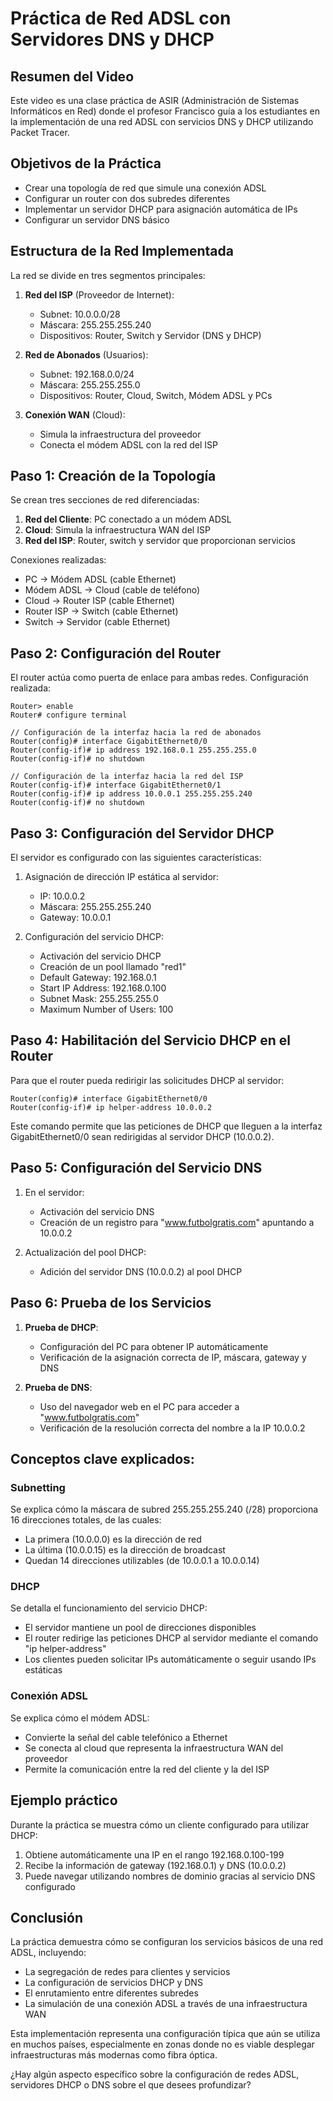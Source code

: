 



# Práctica de Red ADSL con Servidores DNS y DHCP

## Resumen del Video

Este video es una clase práctica de ASIR (Administración de Sistemas Informáticos en Red) donde el profesor Francisco guía a los estudiantes en la implementación de una red ADSL con servicios DNS y DHCP utilizando Packet Tracer.

## Objetivos de la Práctica

- Crear una topología de red que simule una conexión ADSL
- Configurar un router con dos subredes diferentes
- Implementar un servidor DHCP para asignación automática de IPs
- Configurar un servidor DNS básico

## Estructura de la Red Implementada

La red se divide en tres segmentos principales:

1. **Red del ISP** (Proveedor de Internet):
   - Subnet: 10.0.0.0/28
   - Máscara: 255.255.255.240
   - Dispositivos: Router, Switch y Servidor (DNS y DHCP)

2. **Red de Abonados** (Usuarios):
   - Subnet: 192.168.0.0/24
   - Máscara: 255.255.255.0
   - Dispositivos: Router, Cloud, Switch, Módem ADSL y PCs

3. **Conexión WAN** (Cloud):
   - Simula la infraestructura del proveedor
   - Conecta el módem ADSL con la red del ISP

## Paso 1: Creación de la Topología

Se crean tres secciones de red diferenciadas:

1. **Red del Cliente**: PC conectado a un módem ADSL
2. **Cloud**: Simula la infraestructura WAN del ISP
3. **Red del ISP**: Router, switch y servidor que proporcionan servicios

Conexiones realizadas:
- PC → Módem ADSL (cable Ethernet)
- Módem ADSL → Cloud (cable de teléfono)
- Cloud → Router ISP (cable Ethernet)
- Router ISP → Switch (cable Ethernet)
- Switch → Servidor (cable Ethernet)

## Paso 2: Configuración del Router

El router actúa como puerta de enlace para ambas redes. Configuración realizada:

```
Router> enable
Router# configure terminal

// Configuración de la interfaz hacia la red de abonados
Router(config)# interface GigabitEthernet0/0
Router(config-if)# ip address 192.168.0.1 255.255.255.0
Router(config-if)# no shutdown

// Configuración de la interfaz hacia la red del ISP
Router(config-if)# interface GigabitEthernet0/1
Router(config-if)# ip address 10.0.0.1 255.255.255.240
Router(config-if)# no shutdown
```

## Paso 3: Configuración del Servidor DHCP

El servidor es configurado con las siguientes características:

1. Asignación de dirección IP estática al servidor:
   - IP: 10.0.0.2
   - Máscara: 255.255.255.240
   - Gateway: 10.0.0.1

2. Configuración del servicio DHCP:
   - Activación del servicio DHCP
   - Creación de un pool llamado "red1"
   - Default Gateway: 192.168.0.1
   - Start IP Address: 192.168.0.100
   - Subnet Mask: 255.255.255.0
   - Maximum Number of Users: 100

## Paso 4: Habilitación del Servicio DHCP en el Router

Para que el router pueda redirigir las solicitudes DHCP al servidor:

```
Router(config)# interface GigabitEthernet0/0
Router(config-if)# ip helper-address 10.0.0.2
```

Este comando permite que las peticiones de DHCP que lleguen a la interfaz GigabitEthernet0/0 sean redirigidas al servidor DHCP (10.0.0.2).

## Paso 5: Configuración del Servicio DNS

1. En el servidor:
   - Activación del servicio DNS
   - Creación de un registro para "www.futbolgratis.com" apuntando a 10.0.0.2

2. Actualización del pool DHCP:
   - Adición del servidor DNS (10.0.0.2) al pool DHCP

## Paso 6: Prueba de los Servicios

1. **Prueba de DHCP**:
   - Configuración del PC para obtener IP automáticamente
   - Verificación de la asignación correcta de IP, máscara, gateway y DNS

2. **Prueba de DNS**:
   - Uso del navegador web en el PC para acceder a "www.futbolgratis.com"
   - Verificación de la resolución correcta del nombre a la IP 10.0.0.2

## Conceptos clave explicados:

### Subnetting
Se explica cómo la máscara de subred 255.255.255.240 (/28) proporciona 16 direcciones totales, de las cuales:
- La primera (10.0.0.0) es la dirección de red
- La última (10.0.0.15) es la dirección de broadcast
- Quedan 14 direcciones utilizables (de 10.0.0.1 a 10.0.0.14)

### DHCP
Se detalla el funcionamiento del servicio DHCP:
- El servidor mantiene un pool de direcciones disponibles
- El router redirige las peticiones DHCP al servidor mediante el comando "ip helper-address"
- Los clientes pueden solicitar IPs automáticamente o seguir usando IPs estáticas

### Conexión ADSL
Se explica cómo el módem ADSL:
- Convierte la señal del cable telefónico a Ethernet
- Se conecta al cloud que representa la infraestructura WAN del proveedor
- Permite la comunicación entre la red del cliente y la del ISP

## Ejemplo práctico
Durante la práctica se muestra cómo un cliente configurado para utilizar DHCP:
1. Obtiene automáticamente una IP en el rango 192.168.0.100-199
2. Recibe la información de gateway (192.168.0.1) y DNS (10.0.0.2)
3. Puede navegar utilizando nombres de dominio gracias al servicio DNS configurado

## Conclusión

La práctica demuestra cómo se configuran los servicios básicos de una red ADSL, incluyendo:
- La segregación de redes para clientes y servicios
- La configuración de servicios DHCP y DNS
- El enrutamiento entre diferentes subredes
- La simulación de una conexión ADSL a través de una infraestructura WAN

Esta implementación representa una configuración típica que aún se utiliza en muchos países, especialmente en zonas donde no es viable desplegar infraestructuras más modernas como fibra óptica.

¿Hay algún aspecto específico sobre la configuración de redes ADSL, servidores DHCP o DNS sobre el que desees profundizar?